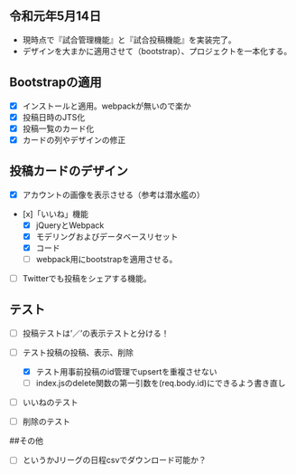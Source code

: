 ## 令和元年5月14日
- 現時点で『試合管理機能』と『試合投稿機能』を実装完了。
- デザインを大まかに適用させて（bootstrap）、プロジェクトを一本化する。

## Bootstrapの適用
- [x] インストールと適用。webpackが無いので楽か
- [x] 投稿日時のJTS化
- [x] 投稿一覧のカード化
 - [x] カードの列やデザインの修正

## 投稿カードのデザイン
- [x] アカウントの画像を表示させる（参考は潜水艦の）
- [x]「いいね」機能
  - [x] jQueryとWebpack
  - [x] モデリングおよびデータベースリセット
  - [x] コード
  - [ ] webpack用にbootstrapを適用させる。
- [ ] Twitterでも投稿をシェアする機能。

## テスト
- [ ] 投稿テストは’／’の表示テストと分ける！

- [ ] テスト投稿の投稿、表示、削除
  - [x] テスト用事前投稿のid管理でupsertを重複させない
  - [ ] index.jsのdelete関数の第一引数を(req.body.id)にできるよう書き直し

- [ ] いいねのテスト
- [ ] 削除のテスト

##その他
- [ ] というかJリーグの日程csvでダウンロード可能か？